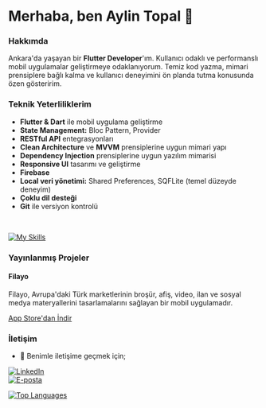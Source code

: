 # Merhaba, ben Aylin Topal 👋

### Hakkımda

Ankara'da yaşayan bir **Flutter Developer**'ım. Kullanıcı odaklı ve performanslı mobil uygulamalar geliştirmeye odaklanıyorum. Temiz kod yazma, mimari prensiplere bağlı kalma ve kullanıcı deneyimini ön planda tutma konusunda özen gösteririm.

### Teknik Yeterliliklerim

* **Flutter & Dart** ile mobil uygulama geliştirme
* **State Management:** Bloc Pattern, Provider
* **RESTful API** entegrasyonları
* **Clean Architecture** ve **MVVM** prensiplerine uygun mimari yapı
* **Dependency Injection** prensiplerine uygun yazılım mimarisi
* **Responsive UI** tasarımı ve geliştirme
* **Firebase**
* **Local veri yönetimi:** Shared Preferences, SQFLite (temel düzeyde deneyim)
* **Çoklu dil desteği**
* **Git** ile versiyon kontrolü
<br>

[![My Skills](https://skillicons.dev/icons?i=flutter,dart,firebase,git)](https://skillicons.dev)
<br>

### Yayınlanmış Projeler

#### Filayo

Filayo, Avrupa'daki Türk marketlerinin broşür, afiş, video, ilan ve sosyal medya materyallerini tasarlamalarını sağlayan bir mobil uygulamadır.

[App Store'dan İndir](https://apps.apple.com/tr/app/filayo/id6742742794)
<br>

### İletişim

-   💬 Benimle iletişime geçmek için;

[![LinkedIn](https://img.shields.io/badge/LinkedIn-0077B5?style=for-the-badge&logo=linkedin&logoColor=white)](https://www.linkedin.com/in/aylin-topal-a0bbb6255) <br>
[![E-posta](https://img.shields.io/badge/Gmail-D14836?style=for-the-badge&logo=gmail&logoColor=white)](mailto:4ylintopal@gmail.com)
<br>

[![Top Languages](https://github-readme-stats.vercel.app/api/top-langs/?username=aylintopal&layout=compact&theme=radical)](https://github.com/anuraghazra/github-readme-stats)  
